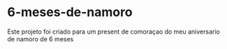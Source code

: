 # 6-meses-de-namoro

Este projeto  foi criado  para um present de comoraçao do meu aniversario de namoro de 6 meses

